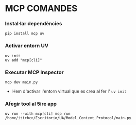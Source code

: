 # MCP COMANDES

### Instal·lar dependències
```
pip install mcp uv
```

### Activar entorn UV
```
uv init
uv add "mcp[cli]"
```

### Executar MCP Inspector
```
mcp dev main.py
```
- Hem d'activar l'entorn virtual que es crea al fer l' ```uv init```

### Afegir tool al 5ire app
```
uv run --with mcp[cli] mcp run /home/iticbcn/Escritorio/UA/Model_Context_Protocol/main.py